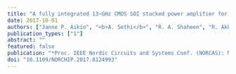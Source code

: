 ```yaml
---
title: "A fully integrated 13~GHz CMOS SOI stacked power amplifier for 5G wireless systems"
date: 2017-10-01
authors: ["Janne P. Aikio", "<b>A. Sethi</b>", "R. A. Shaheen", "R. Akbar", "T. Rahkonen", "A. Pärssinen"]
publication_types: ["1"]
abstract: ""
featured: false
publication: "*Proc. IEEE Nordic Circuits and Systems Conf. (NORCAS): NORCHIP and Int. Symp. of System-on-Chip (SoC)*"
doi: "10.1109/NORCHIP.2017.8124993"
---
```


